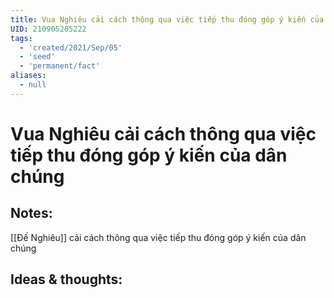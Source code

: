 ```yaml
---
title: Vua Nghiêu cải cách thông qua việc tiếp thu đóng góp ý kiến của dân chúng
UID: 210905205222
tags:
  - 'created/2021/Sep/05'
  - 'seed'
  - 'permanent/fact'
aliases:
  - null
---
```

# Vua Nghiêu cải cách thông qua việc tiếp thu đóng góp ý kiến của dân chúng

## Notes:
[[Đế Nghiêu]] cải cách thông qua việc tiếp thu đóng góp ý kiến của dân chúng

## Ideas & thoughts:
